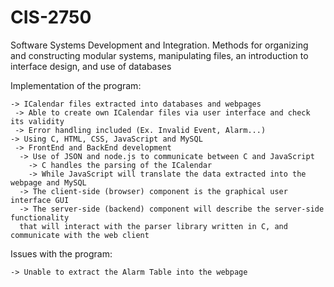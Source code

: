 # CIS-2750
Software Systems Development and Integration. Methods for organizing and constructing modular systems, manipulating files, an introduction to interface design, and use of databases

Implementation of the program:

    -> ICalendar files extracted into databases and webpages
     -> Able to create own ICalendar files via user interface and check its validity
     -> Error handling included (Ex. Invalid Event, Alarm...)   
    -> Using C, HTML, CSS, JavaScript and MySQL
     -> FrontEnd and BackEnd development
      -> Use of JSON and node.js to communicate between C and JavaScript
        -> C handles the parsing of the ICalendar
        -> While JavaScript will translate the data extracted into the webpage and MySQL
      -> The client-side (browser) component is the graphical user interface GUI
      -> The server-side (backend) component will describe the server-side functionality 
      that will interact with the parser library written in C, and communicate with the web client
      
Issues with the program:

    -> Unable to extract the Alarm Table into the webpage
  
 
   
